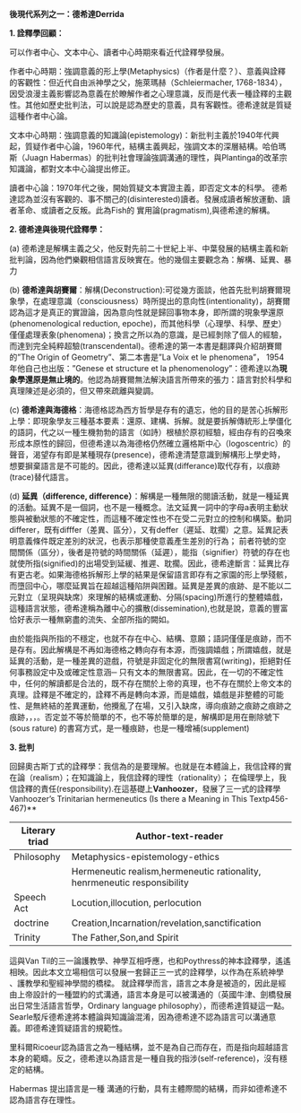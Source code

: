 **後現代系列之一：德希達Derrida**

**1. 詮釋學回顧：**

可以作者中心、文本中心、讀者中心時期來看近代詮釋學發展。

作者中心時期：強調意義的形上學(Metaphysics)（作者是什麼？）、意義與詮釋的客觀性：但近代自由派神學之父，施萊瑪赫（Schleiermacher, 1768-1834），因受浪漫主義影響認為意義在於瞭解作者之心理意識，反而是代表一種詮釋的主觀性。其他如歷史批判法，可以說是認為歷史的意義，具有客觀性。德希達就是質疑這種作者中心論。

文本中心時期：強調意義的知識論(epistemology)：新批判主義於1940年代興起，質疑作者中心論，1960年代，結構主義興起，強調文本的深層結構。哈伯瑪斯（Juagn Habermas）的批判社會理論強調溝通的理性，與Plantinga的改革宗知識論，都對文本中心論提出修正。

讀者中心論：1970年代之後，開始質疑文本實證主義，即否定文本的科學。 德希達認為並沒有客觀的、事不關己的(disinterested)讀者。發展成讀者解放運動、讀者革命、或讀者之反叛。此為Fish的 實用論(pragmatism),與德希達的解構。


**2. 德希達與後現代詮釋學：**

(a) 德希達是解構主義之父，他反對先前二十世紀上半、中葉發展的結構主義和新批判論，因為他們樂觀相信語言反映實在。他的幾個主要觀念為：解構、延異、暴力

(b) **德希達與胡賽爾**：解構(Deconstruction):可從幾方面談，他首先批判胡賽爾現象學，在處理意識（consciousness）時所提出的意向性(intentionality)，胡賽爾認為這才是真正的實證論，因為意向性就是歸回事物本身，即所謂的現象學還原(phenomenological reduction, epoche)，而其他科學（心理學、科學、歷史）僅僅處理表象(phenomena)；換言之所以為的意識，是已經剝除了個人的經驗，而達到完全純粹超驗(transcendental)。德希達的第一本書是翻譯與介紹胡賽爾的”The Origin of Geometry”、第二本書是”La Voix et le phenomena”， 1954年他自己也出版：”Genese et structure et la phenomenology”：德希達以為**現象學還原是無止境的**。他認為胡賽爾無法解決語言所帶來的張力：語言對於科學和真理陳述是必須的，但又帶來疏離與變調。

(c) **德希達與海德格**：海德格認為西方哲學是存有的遺忘，他的目的是苦心拆解形上學：即現象學友三種基本要素：還原、建構、拆解。就是要拆解傳統形上學僵化的語詞，代之以一種生機勃勃的語言（如詩）根植於原初經驗，經由存有的召喚來形成本原性的歸回，但德希達以為海德格仍然確立邏格斯中心（logoscentric）的聲音，渴望存有即是某種現存(presence)，德希達清楚意識到解構形上學史時，想要摒棄語言是不可能的。因此，德希達以延異(differance)取代存有，以痕跡(trace)替代語言。

(d) **延異（difference, difference）**：解構是一種無限的閱讀活動，就是一種延異的活動。延異不是一個詞，也不是一種概念。法文延異一詞中的字母a表明主動狀態與被動狀態的不確定性，而這種不確定性也不在受二元對立的控制和構築。動詞differer，既有difffer（差異、區分），又有deffer（遲延、耽擱）之意。延異記表明意義條件既定差別的狀況，也表示那種使意義產生差別的行為； 前者符號的空間關係（區分），後者是符號的時間關係（延遲），能指（signifier）符號的存在也就使所指(signified)的出場受到延緩、推遲、耽擱。因此，德希達斷言：延異比存有更古老。如果海德格拆解形上學的結果是保留語言即存有之家園的形上學殘骸，而墮回中心，哪麼延異旨在超越這種陷阱與困難。延異是差異的痕跡、是不能以二元對立（呈現與缺席）來理解的結構或運動、分隔(spacing)所進行的整體嬉戲，這種語言狀態，德希達稱為離中心的擴散(dissemination),也就是說，意義的豐富恰好表示一種無窮盡的流失、全部所指的闕如。

由於能指與所指的不穩定，也就不存在中心、結構、意願；語詞僅僅是痕跡，而不是存有。因此解構是不再如海德格之轉向存有本源，而強調嬉戲；所謂嬉戲，就是延異的活動，是一種差異的遊戲，符號是非固定化的無限書寫(writing)，拒絕對任何事務設定中及或確定性意涵─ 只有文本的無限書寫。因此，在一切的不確定性中，任何的解讀都是合法的，既不存在關於上帝的真理，也不存在關於上帝文本的真理。詮釋是不確定的，詮釋不再是轉向本源，而是嬉戲，嬉戲是非整體的可能性、是無終結的差異運動，他攪亂了在場，又引入缺席，導向痕跡之痕跡之痕跡之痕跡，，，。否定並不等於簡單的不，也不等於簡單的是，解構即是用在刪除號下(sous rature) 的書寫方式，是一種痕跡，也是一種增補(supplement)


**3. 批判**

回歸奧古斯丁式的詮釋學：我信為的是要理解。也就是在本體論上，我信詮釋的實在論（realism）；在知識論上，我信詮釋的理性（rationality）； 在倫理學上，我信詮釋的責任(responsibility).在這基礎上**Vanhoozer**，發展了三一式的詮釋學 Vanhoozer’s Trinitarian hermeneutics (Is there a Meaning in This Textp456-467)**

| Literary triad | Author-text-reader |
|---|---|
| Philosophy | Metaphysics-epistemology-ethics  
|  | Hermeneutic realism,hermeneutic rationality, henrmeneutic responsibility |
| Speech Act | Locution,illocution, perlocution |
| doctrine | Creation,Incarnation/revelation,sanctification |
| Trinity | The Father,Son,and Spirit |
  
這與Van Til的三一論護教學、神學互相呼應，也和Poythress的神本詮釋學，遙遙相映。因此本文立場相信可以發展一套歸正三一式的詮釋學，以作為在系統神學 、護教學和聖經神學間的橋樑。 就詮釋學而言，語言之本身是被造的，因此是經由上帝設計的一種盟約的式溝通，語言本身是可以被溝通的（英國牛津、劍橋發展出日常生活語言哲學，Ordinary language philosophy），而德希達質疑這一點。 Searle駁斥德希達將本體論與知識論混淆，因為德希達不認為語言可以溝通意義。即德希達質疑語言的規範性。

里科爾Ricoeur認為語言之為一種結構，並不是為自己而存在，而是指向超越語言本身的範疇。反之，德希達以為語言是一種自我的指涉(self-reference)，沒有穩定的結構。

Habermas 提出語言是一種 溝通的行動，具有主體際間的結構，而非如德希達不認為語言存在理性。